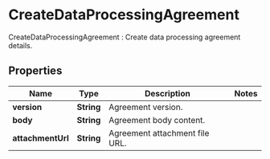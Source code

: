 

# CreateDataProcessingAgreement

CreateDataProcessingAgreement : Create data processing agreement details.

## Properties

| Name | Type | Description | Notes |
|------------ | ------------- | ------------- | -------------|
|**version** | **String** | Agreement version. |  |
|**body** | **String** | Agreement body content. |  |
|**attachmentUrl** | **String** | Agreement attachment file URL. |  |



